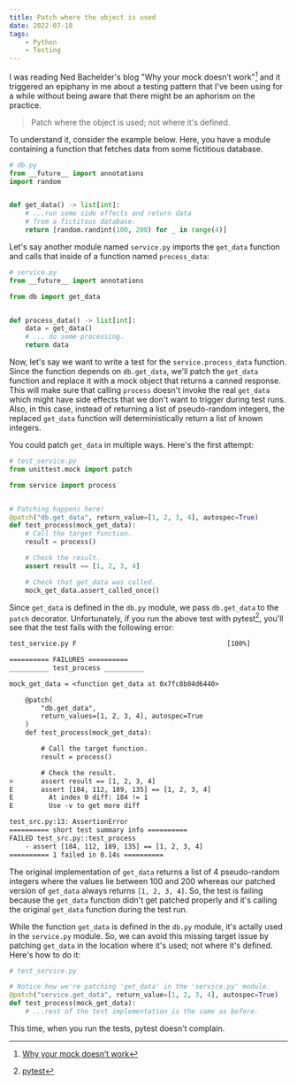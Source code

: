 ```yaml
---
title: Patch where the object is used
date: 2022-07-18
tags:
    - Python
    - Testing
---
```


I was reading Ned Bachelder's blog "Why your mock doesn’t work"[^1] and it triggered an
epiphany in me about a testing pattern that I've been using for a while without being aware
that there might be an aphorism on the practice.

> Patch where the object is used; not where it's defined.

To understand it, consider the example below. Here, you have a module containing a
function that fetches data from some fictitious database.

```python
# db.py
from __future__ import annotations
import random


def get_data() -> list[int]:
    # ...run some side effects and return data
    # from a fictitous database.
    return [random.randint(100, 200) for _ in range(4)]
```

Let's say another module named `service.py` imports the `get_data` function and calls that
inside of a function named `process_data`:

```python
# service.py
from __future__ import annotations

from db import get_data


def process_data() -> list[int]:
    data = get_data()
    # ... do some processing.
    return data
```

Now, let's say we want to write a test for the `service.process_data` function. Since the
function depends on `db.get_data`, we'll patch the `get_data` function and replace it with a
mock object that returns a canned response. This will make sure that calling `process`
doesn't invoke the real `get_data` which might have side effects that we don't want to
trigger during test runs. Also, in this case, instead of returning a list of pseudo-random
integers, the replaced `get_data` function will deterministically return a list of known
integers.

You could patch `get_data` in multiple ways. Here's the first attempt:

```python
# test_service.py
from unittest.mock import patch

from service import process


# Patching happens here!
@patch("db.get_data", return_value=[1, 2, 3, 4], autospec=True)
def test_process(mock_get_data):
    # Call the target function.
    result = process()

    # Check the result.
    assert result == [1, 2, 3, 4]

    # Check that get_data was called.
    mock_get_data.assert_called_once()
```

Since `get_data` is defined in the `db.py` module, we pass `db.get_data` to the `patch`
decorator. Unfortunately, if you run the above test with pytest[^2], you'll see that the
test fails with the following error:

```txt
test_service.py F                                      [100%]

========== FAILURES ==========
__________ test_process __________

mock_get_data = <function get_data at 0x7fc8b04d6440>

    @patch(
        "db.get_data",
        return_values=[1, 2, 3, 4], autospec=True
    )
    def test_process(mock_get_data):

        # Call the target function.
        result = process()

        # Check the result.
>       assert result == [1, 2, 3, 4]
E       assert [184, 112, 189, 135] == [1, 2, 3, 4]
E         At index 0 diff: 184 != 1
E         Use -v to get more diff

test_src.py:13: AssertionError
========== short test summary info ==========
FAILED test_src.py::test_process
    - assert [184, 112, 189, 135] == [1, 2, 3, 4]
========== 1 failed in 0.14s ==========
```

The original implementation of `get_data` returns a list of 4 pseudo-random integers where
the values lie between 100 and 200 whereas our patched version of `get_data` always returns
`[1, 2, 3, 4]`. So, the test is failing because the `get_data` function didn't get patched
properly and it's calling the original `get_data` function during the test run.

While the function `get_data` is defined in the `db.py` module, it's actally used in the
`service.py` module. So, we can avoid this missing target issue by patching `get_data` in
the location where it's used; not where it's defined. Here's how to do it:

```python
# test_service.py

# Notice how we're patching 'get_data' in the 'service.py' module.
@patch("service.get_data", return_value=[1, 2, 3, 4], autospec=True)
def test_process(mock_get_data):
    # ...rest of the test implementation is the same as before.
```

This time, when you run the tests, pytest doesn't complain.

[^1]: [Why your mock doesn’t work]( https://nedbatchelder.com/blog/201908/why_your_mock_doesnt_work.html)
[^2]: [pytest](https://docs.pytest.org/en/latest/)
